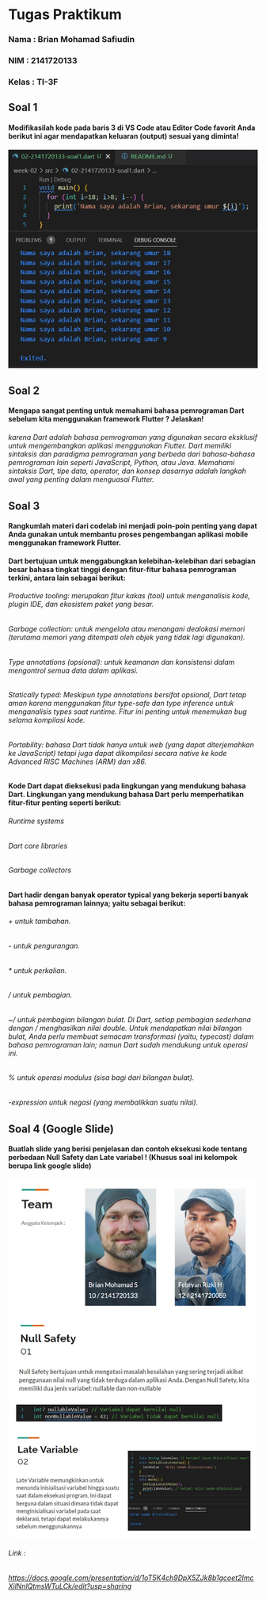 # Tugas Praktikum

### Nama : Brian Mohamad Safiudin
### NIM : 2141720133
### Kelas : TI-3F

## Soal 1
#### Modifikasilah kode pada baris 3 di VS Code atau Editor Code favorit Anda berikut ini agar mendapatkan keluaran (output) sesuai yang diminta!
![Screenshot hello_world](docs/soal1.png)

## Soal 2
#### Mengapa sangat penting untuk memahami bahasa pemrograman Dart sebelum kita menggunakan framework Flutter ? Jelaskan!
###### karena Dart adalah bahasa pemrograman yang digunakan secara eksklusif untuk mengembangkan aplikasi menggunakan Flutter. Dart memiliki sintaksis dan paradigma pemrograman yang berbeda dari bahasa-bahasa pemrograman lain seperti JavaScript, Python, atau Java. Memahami sintaksis Dart, tipe data, operator, dan konsep dasarnya adalah langkah awal yang penting dalam menguasai Flutter.

## Soal 3
#### Rangkumlah materi dari codelab ini menjadi poin-poin penting yang dapat Anda gunakan untuk membantu proses pengembangan aplikasi mobile menggunakan framework Flutter.

#### Dart bertujuan untuk menggabungkan kelebihan-kelebihan dari sebagian besar bahasa tingkat tinggi dengan fitur-fitur bahasa pemrograman terkini, antara lain sebagai berikut:

###### Productive tooling: merupakan fitur kakas (tool) untuk menganalisis kode, plugin IDE, dan ekosistem paket yang besar.
###### Garbage collection: untuk mengelola atau menangani dealokasi memori (terutama memori yang ditempati oleh objek yang tidak lagi digunakan).
###### Type annotations (opsional): untuk keamanan dan konsistensi dalam mengontrol semua data dalam aplikasi.
###### Statically typed: Meskipun type annotations bersifat opsional, Dart tetap aman karena menggunakan fitur type-safe dan type inference untuk menganalisis types saat runtime. Fitur ini penting untuk menemukan bug selama kompilasi kode.
###### Portability: bahasa Dart tidak hanya untuk web (yang dapat diterjemahkan ke JavaScript) tetapi juga dapat dikompilasi secara native ke kode Advanced RISC Machines (ARM) dan x86.

#### Kode Dart dapat dieksekusi pada lingkungan yang mendukung bahasa Dart. Lingkungan yang mendukung bahasa Dart perlu memperhatikan fitur-fitur penting seperti berikut:

###### Runtime systems
###### Dart core libraries
###### Garbage collectors

#### Dart hadir dengan banyak operator typical yang bekerja seperti banyak bahasa pemrograman lainnya; yaitu sebagai berikut:

###### + untuk tambahan.
###### - untuk pengurangan.
###### * untuk perkalian.
###### / untuk pembagian.
###### ~/ untuk pembagian bilangan bulat. Di Dart, setiap pembagian sederhana dengan / menghasilkan nilai double. Untuk mendapatkan nilai bilangan bulat, Anda perlu membuat semacam transformasi (yaitu, typecast) dalam bahasa pemrograman lain; namun Dart sudah mendukung untuk operasi ini.
###### % untuk operasi modulus (sisa bagi dari bilangan bulat).
###### -expression untuk negasi (yang membalikkan suatu nilai).

## Soal 4 (Google Slide)
#### Buatlah slide yang berisi penjelasan dan contoh eksekusi kode tentang perbedaan Null Safety dan Late variabel ! (Khusus soal ini kelompok berupa link google slide)
![Screenshot hello_world](docs/soal4.png)
![Screenshot hello_world](docs/ns.png)
![Screenshot hello_world](docs/lv.png)
###### Link : 
###### https://docs.google.com/presentation/d/1oT5K4ch9DpX5ZJk8b1gcoet2ImcXjlNnlQtmsWTuLCk/edit?usp=sharing

